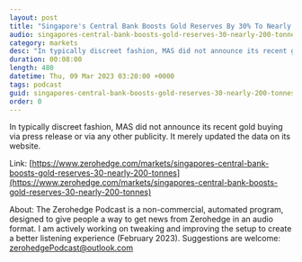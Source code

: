 ```yaml
---
layout: post
title: "Singapore's Central Bank Boosts Gold Reserves By 30% To Nearly 200 Tonnes"
audio: singapores-central-bank-boosts-gold-reserves-30-nearly-200-tonnes-0
category: markets
desc: "In typically discreet fashion, MAS did not announce its recent gold buying via press release or via any other publicity. It merely updated the data on its website."
duration: 00:08:00
length: 480
datetime: Thu, 09 Mar 2023 03:20:00 +0000
tags: podcast
guid: singapores-central-bank-boosts-gold-reserves-30-nearly-200-tonnes-0
order: 0
---
```

In typically discreet fashion, MAS did not announce its recent gold buying via press release or via any other publicity. It merely updated the data on its website.

Link: [https://www.zerohedge.com/markets/singapores-central-bank-boosts-gold-reserves-30-nearly-200-tonnes](https://www.zerohedge.com/markets/singapores-central-bank-boosts-gold-reserves-30-nearly-200-tonnes)

About: The Zerohedge Podcast is a non-commercial, automated program, designed to give people a way to get news from Zerohedge in an audio format.  I am actively working on tweaking and improving the setup to create a better listening experience (February 2023).  Suggestions are welcome: [zerohedgePodcast@outlook.com](mailto:zerohedgePodcast@outlook.com)